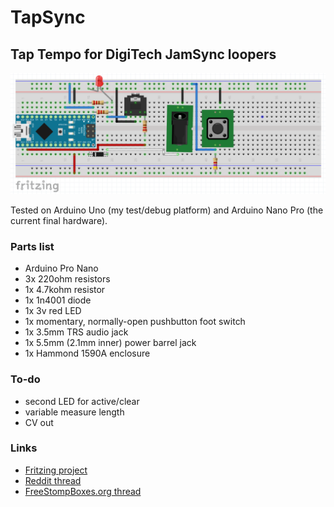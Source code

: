 # TapSync
## Tap Tempo for DigiTech JamSync loopers

![Fritzing diagram](tapsync-fritzing.png)

Tested on Arduino Uno (my test/debug platform) and Arduino Nano Pro (the current final hardware).

### Parts list

* Arduino Pro Nano
* 3x 220ohm resistors
* 1x 4.7kohm resistor
* 1x 1n4001 diode
* 1x 3v red LED
* 1x momentary, normally-open pushbutton foot switch
* 1x 3.5mm TRS audio jack
* 1x 5.5mm (2.1mm inner) power barrel jack
* 1x Hammond 1590A enclosure

### To-do

* second LED for active/clear
* variable measure length
* CV out

### Links

* [Fritzing project](http://fritzing.org/projects/tapsync)
* [Reddit thread](https://www.reddit.com/r/LoopArtists/comments/au44jt/tap_tempo_pedal_for_digitech_jamsync/)
* [FreeStompBoxes.org thread](http://www.freestompboxes.org/viewtopic.php?p=274607#p274607)
